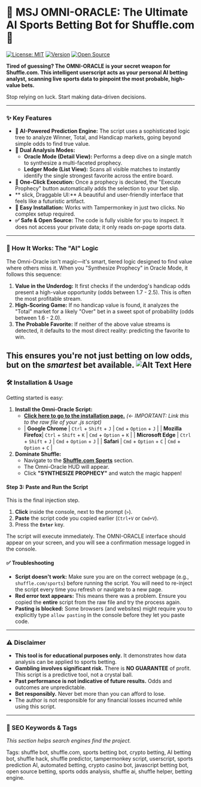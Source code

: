 # 🔮 MSJ OMNI-ORACLE: The Ultimate AI Sports Betting Bot for Shuffle.com 🔮

[![License: MIT](https://img.shields.io/badge/License-MIT-yellow.svg)](https://opensource.org/licenses/MIT)
[![Version](https://img.shields.io/badge/Version-2.7-blue.svg)](https://github.com/your-username/your-repo)
[![Open Source](https://badges.frapsoft.com/os/v2/open-source.svg?v=103)](https://github.com/your-username/your-repo)

**Tired of guessing? The OMNI-ORACLE is your secret weapon for Shuffle.com. This intelligent userscript acts as your personal AI betting analyst, scanning live sports data to pinpoint the most probable, high-value bets.**

Stop relying on luck. Start making data-driven decisions.

---

### ✨ Key Features

-   **🤖 AI-Powered Prediction Engine:** The script uses a sophisticated logic tree to analyze Winner, Total, and Handicap markets, going beyond simple odds to find true value.
-   **🔮 Dual Analysis Modes:**
    -   **Oracle Mode (Detail View):** Performs a deep dive on a single match to synthesize a multi-faceted prophecy.
    -   **Ledger Mode (List View):** Scans all visible matches to instantly identify the single strongest favorite across the entire board.
-   **🎯 One-Click Execution:** Once a prophecy is declared, the "Execute Prophecy" button automatically adds the selection to your bet slip.
-   ** slick, Draggable UI:** A beautiful and user-friendly interface that feels like a futuristic artifact.
-   **🚀 Easy Installation:** Works with Tampermonkey in just two clicks. No complex setup required.
-   **✅ Safe & Open Source:** The code is fully visible for you to inspect. It does not access your private data; it only reads on-page sports data.

---

### 🚀 How It Works: The "AI" Logic

The Omni-Oracle isn't magic—it's smart, tiered logic designed to find value where others miss it. When you "Synthesize Prophecy" in Oracle Mode, it follows this sequence:

1.  **Value in the Underdog:** It first checks if the underdog's handicap odds present a high-value opportunity (odds between 1.7 - 2.5). This is often the most profitable stream.
2.  **High-Scoring Game:** If no handicap value is found, it analyzes the "Total" market for a likely "Over" bet in a sweet spot of probability (odds between 1.6 - 2.0).
3.  **The Probable Favorite:** If neither of the above value streams is detected, it defaults to the most direct reality: predicting the favorite to win.

This ensures you're not just betting on low odds, but on the *smartest* bet available.
![Alt Text Here](https://github.com/hotsuper901/shuffle-sport-bet-bot-ai/blob/main/x.png)
---

### 🛠️ Installation & Usage

Getting started is easy:


1.  **Install the Omni-Oracle Script:**
    -   [**Click here to go to the installation page.**](https://raw.githubusercontent.com/hotsuper901/shuffle.com/refs/heads/main/free%20version.txt) *(<- IMPORTANT: Link this to the raw file of your .js script)*
    -   | **Google Chrome** | `Ctrl` + `Shift` + `J` | `Cmd` + `Option` + `J` |
        | **Mozilla Firefox**| `Ctrl` + `Shift` + `K` | `Cmd` + `Option` + `K` |
        | **Microsoft Edge** | `Ctrl` + `Shift` + `J` | `Cmd` + `Option` + `J` |
        | **Safari** | `Cmd` + `Option` + `C` | `Cmd` + `Option` + `C` |
2.  **Dominate Shuffle:**
    -   Navigate to the [**Shuffle.com Sports**](https://shuffle.com/sports) section.
    -   The Omni-Oracle HUD will appear.
    -   Click **"SYNTHESIZE PROPHECY"** and watch the magic happen!

#### Step 3: Paste and Run the Script

This is the final injection step.

1.  **Click** inside the console, next to the prompt (`>`).
2.  **Paste** the script code you copied earlier (`Ctrl+V` or `Cmd+V`).
3.  Press the **`Enter`** key.

The script will execute immediately. The OMNI-ORACLE interface should appear on your screen, and you will see a confirmation message logged in the console.

#### ✅ Troubleshooting

*   **Script doesn't work:** Make sure you are on the correct webpage (e.g., `shuffle.com/sports`) before running the script. You will need to re-inject the script every time you refresh or navigate to a new page.
*   **Red error text appears:** This means there was a problem. Ensure you copied the **entire** script from the raw file and try the process again.
*   **Pasting is blocked:** Some browsers (and websites) might require you to explicitly type `allow pasting` in the console before they let you paste code.
---

### ⚠️ Disclaimer

-   **This tool is for educational purposes only.** It demonstrates how data analysis can be applied to sports betting.
-   **Gambling involves significant risk.** There is **NO GUARANTEE** of profit. This script is a predictive tool, not a crystal ball.
-   **Past performance is not indicative of future results.** Odds and outcomes are unpredictable.
-   **Bet responsibly.** Never bet more than you can afford to lose.
-   The author is not responsible for any financial losses incurred while using this script.

---

### 🔑 SEO Keywords & Tags

*This section helps search engines find the project.*

Tags: shuffle bot, shuffle.com, sports betting bot, crypto betting, AI betting bot, shuffle hack, shuffle predictor, tampermonkey script, userscript, sports prediction AI, automated betting, crypto casino bot, javascript betting bot, open source betting, sports odds analysis, shuffle ai, shuffle helper, betting engine.
